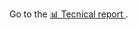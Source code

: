 Go to the [📊 Tecnical report ](#-[technical_report](https://github.com/Roronoa1331/DeepLearningICAS/blob/main/technical_report.md)) .

